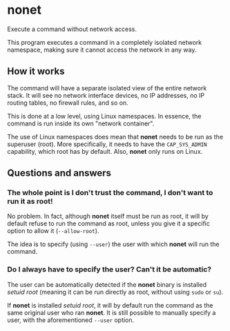 # nonet
Execute a command without network access.

This program executes a command in a completely isolated network namespace,
making sure it cannot access the network in any way.

## How it works

The command will have a separate isolated view of the entire network stack. It
will see no network interface devices, no IP addresses, no IP routing tables,
no firewall rules, and so on.

This is done at a low level, using Linux namespaces. In essence, the command is
run inside its own "network container".

The use of Linux namespaces does mean that **nonet** needs to be run as the
superuser (root). More specifically, it needs to have the `CAP_SYS_ADMIN`
capability, which root has by default. Also, **nonet** only runs on Linux.

## Questions and answers

### The whole point is I don't trust the command, I don't want to run it as root!

No problem. In fact, although **nonet** itself must be run as root, it will by
default refuse to run the command as root, unless you give it a specific option
to allow it (`--allow-root`).

The idea is to specify (using `--user`) the user with which **nonet** will run
the command.

### Do I always have to specify the user? Can't it be automatic?

The user can be automatically detected if the **nonet** binary is installed
_setuid root_ (meaning it can be run directly as root, without using `sudo` or
`su`).

If **nonet** is installed _setuid root_, it will by default run the command as
the same original user who ran **nonet**. It is still possible to manually
specify a user, with the aforementioned `--user` option.
